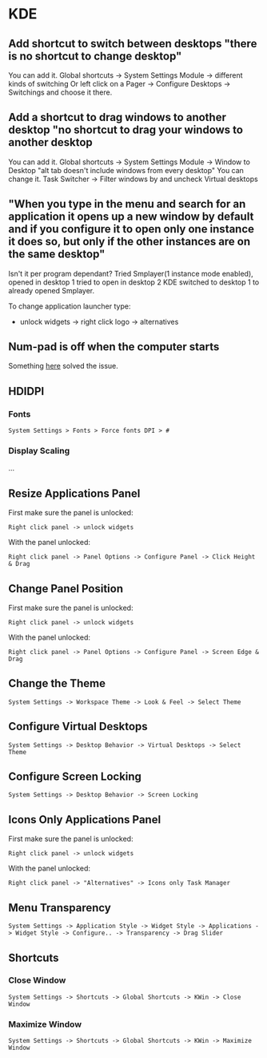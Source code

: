 # KDE
## Add shortcut to switch between desktops "there is no shortcut to change desktop"
You can add it. Global shortcuts -> System Settings Module -> different kinds of switching Or left click on a Pager -> Configure Desktops -> Switchings and choose it there. 


## Add a shortcut to drag windows to another desktop "no shortcut to drag your windows to another desktop 
You can add it. Global shortcuts -> System Settings Module -> Window to Desktop "alt tab doesn't include windows from every desktop" You can change it. Task Switcher -> Filter windows by and uncheck Virtual desktops 

## "When you type in the menu and search for an application it opens up a new window by default and if you configure it to open only one instance it does so, but only if the other instances are on the same desktop" 

Isn't it per program dependant? Tried Smplayer(1 instance mode enabled), opened in desktop 1 tried to open in desktop 2 KDE switched to desktop 1 to already opened Smplayer. 

To change application launcher type:
- unlock widgets ->  right click logo ->  alternatives

## Num-pad is off when the computer starts
Something [here](https://forum.manjaro.org/t/solved-how-to-turn-on-numlock-on-boot-on-plasma/8301/2) solved the issue.

## HDIDPI
### Fonts
    System Settings > Fonts > Force fonts DPI > #

### Display Scaling
...

## Resize Applications Panel
First make sure the panel is unlocked:

    Right click panel -> unlock widgets
    
With the panel unlocked:

    Right click panel -> Panel Options -> Configure Panel -> Click Height & Drag

## Change Panel Position
First make sure the panel is unlocked:

    Right click panel -> unlock widgets
    
With the panel unlocked:

    Right click panel -> Panel Options -> Configure Panel -> Screen Edge & Drag

## Change the Theme

    System Settings -> Workspace Theme -> Look & Feel -> Select Theme

## Configure Virtual Desktops

    System Settings -> Desktop Behavior -> Virtual Desktops -> Select Theme

## Configure Screen Locking

    System Settings -> Desktop Behavior -> Screen Locking

## Icons Only Applications Panel
First make sure the panel is unlocked:

    Right click panel -> unlock widgets
    
With the panel unlocked:

    Right click panel -> "Alternatives" -> Icons only Task Manager

## Menu Transparency

    System Settings -> Application Style -> Widget Style -> Applications -> Widget Style -> Configure.. -> Transparency -> Drag Slider

## Shortcuts
### Close Window
    
    System Settings -> Shortcuts -> Global Shortcuts -> KWin -> Close Window

### Maximize Window
    
    System Settings -> Shortcuts -> Global Shortcuts -> KWin -> Maximize Window